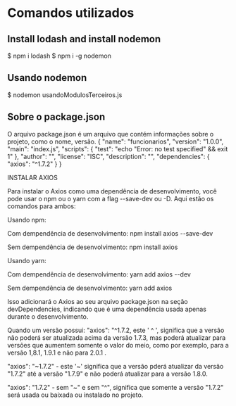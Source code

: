 # Comandos utilizados

## Install lodash and install nodemon

$ npm i lodash
$ npm i -g nodemon

## Usando nodemon

$ nodemon usandoModulosTerceiros.js

## Sobre o package.json

O arquivo package.json é um arquivo que contém informações sobre o projeto, como o nome, versão.
{
  "name": "funcionarios",
  "version": "1.0.0",
  "main": "index.js",
  "scripts": {
    "test": "echo \"Error: no test specified\" && exit 1"
  },
  "author": "",
  "license": "ISC",
  "description": "",
  "dependencies": {
    "axios": "^1.7.2"
  }
}

INSTALAR AXIOS

Para instalar o Axios como uma dependência de desenvolvimento, você pode usar o npm ou o yarn com a flag --save-dev ou -D. Aqui estão os comandos para ambos:

Usando npm:

Com dempendência de desenvolvimento:
npm install axios --save-dev

Sem dempendência de desenvolvimento:
npm install axios


Usando yarn:

Com dempendência de desenvolvimento:
yarn add axios --dev

Sem dempendência de desenvolvimento:
yarn add axios

Isso adicionará o Axios ao seu arquivo package.json na seção devDependencies, indicando que é uma dependência usada apenas durante o desenvolvimento.

Quando um versão possui:
"axios": "^1.7.2, este ' ^ ', significa que a versão não poderá ser atualizada acima da versão 1.7.3,
mas poderá atualizar para versões que aumentem somente o valor do meio, como por exemplo, para a versão
1,8.1, 1.9.1 e não para 2.0.1 .

"axios": "~1.7.2" - este '~' significa que a versão pderá atualizar da versão "1.7.2" até a versão "1.7.9" e não poderá 
atualizar para a versão 1.8.0.

"axios": "1.7.2" - sem "~" e sem "^", significa que somente a versão "1.7.2" será usada ou baixada ou instalado no projeto.
